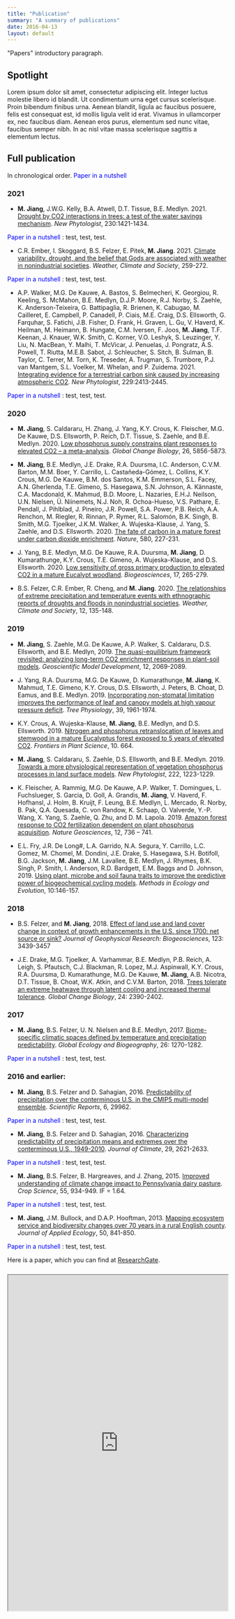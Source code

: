 ```yaml
---
title: "Publication"
summary: "A summary of publications"
date: 2016-04-13
layout: default
---
```


"Papers" introductory paragraph.

## Spotlight
Lorem ipsum dolor sit amet, consectetur adipiscing elit. Integer luctus molestie libero id blandit. Ut condimentum urna eget cursus scelerisque. Proin bibendum finibus urna. Aenean blandit, ligula ac faucibus posuere, felis est consequat est, id mollis ligula velit id erat. Vivamus in ullamcorper ex, nec faucibus diam. Aenean eros purus, elementum sed nunc vitae, faucibus semper nibh. In ac nisl vitae massa scelerisque sagittis a elementum lectus.



## Full publication

In chronological order. <span style="color:blue"> Paper in a nutshell </span>

### 2021

- **M. Jiang**, J.W.G. Kelly, B.A. Atwell, D.T. Tissue, B.E. Medlyn. 2021. [Drought by CO2 interactions in trees: a test of the water savings mechanism](https://nph.onlinelibrary.wiley.com/doi/abs/10.1111/nph.17233). *New Phytologist*, 230:1421-1434. 

<span style="color:blue"> Paper in a nutshell </span>: test, test, test. 


- C.R. Ember, I. Skoggard, B.S. Felzer, E. Pitek, **M. Jiang**. 2021. [Climate variability, drought, and the belief that Gods are associated with weather in nonindustrial societies](https://journals.ametsoc.org/view/journals/wcas/13/2/WCAS-D-20-0080.1.xml). *Weather, Climate and Society*, 259-272. 

<span style="color:blue"> Paper in a nutshell </span>: test, test, test. 



- A.P. Walker, M.G. De Kauwe, A. Bastos, S. Belmecheri, K. Georgiou, R. Keeling, S. McMahon, B.E. Medlyn, D.J.P. Moore, R.J. Norby, S. Zaehle, K. Anderson-Teixeira, G. Battipaglia, R. Brienen, K. Cabugao, M. Cailleret, E. Campbell, P. Canadell, P. Ciais, M.E. Craig, D.S. Ellsworth, G. Farquhar, S. Fatichi, J.B. Fisher, D. Frank, H. Graven, L. Gu, V. Haverd, K. Heilman, M. Heimann, B. Hungate, C.M. Iversen, F. Joos, **M. Jiang**, T.F. Keenan, J. Knauer, W.K. Smith, C. Korner, V.O. Leshyk, S. Leuzinger, Y. Liu, N. MacBean, Y. Malhi, T. McVicar, J. Penuelas, J. Pongratz, A.S. Powell, T. Riutta, M.E.B. Sabot, J. Schleucher, S. Sitch, B. Sulman, B. Taylor, C. Terrer, M. Torn, K. Treseder, A. Trugman, S. Trumbore, P.J. van Mantgem, S.L. Voelker, M. Whelan, and P. Zuidema. 2021. [Integrating evidence for a terrestrial carbon sink caused by increasing atmospheric CO2](https://nph.onlinelibrary.wiley.com/doi/10.1111/nph.16866). *New Phytologist*, 229:2413-2445.

<span style="color:blue"> Paper in a nutshell </span>: test, test, test. 



### 2020

- **M. Jiang**, S. Caldararu, H. Zhang, J. Yang, K.Y. Crous, K. Fleischer, M.G. De Kauwe, D.S. Ellsworth, P. Reich, D.T. Tissue, S. Zaehle, and B.E. Medlyn. 2020. [Low phosphorus supply constrains plant responses to elevated CO2 – a meta-analysis](https://onlinelibrary.wiley.com/doi/abs/10.1111/gcb.15277). *Global Change Biology*, 26, 5856-5873.

- **M. Jiang**, B.E. Medlyn, J.E. Drake, R.A. Duursma, I.C. Anderson, C.V.M. Barton, M.M. Boer, Y. Carrillo, L. Castañeda-Gómez, L. Collins, K.Y. Crous, M.G. De Kauwe, B.M. dos Santos, K.M. Emmerson, S.L. Facey, A.N. Gherlenda, T.E. Gimeno, S. Hasegawa, S.N. Johnson, A. Kännaste, C.A. Macdonald, K. Mahmud, B.D. Moore, L. Nazaries, E.H.J. Neilson, U.N. Nielsen, Ü. Niinemets,  N.J. Noh, R. Ochoa-Hueso, V.S. Pathare, E. Pendall, J. Pihlblad, J. Pineiro, J.R. Powell, S.A. Power, P.B. Reich, A.A. Renchon, M. Riegler, R. Rinnan, P. Rymer, R.L. Salomón, B.K. Singh, B. Smith, M.G. Tjoelker, J.K.M. Walker, A. Wujeska-Klause, J. Yang, S. Zaehle, and D.S. Ellsworth. 2020. [The fate of carbon in a mature forest under carbon dioxide enrichment](https://www.nature.com/articles/s41586-020-2128-9). *Nature*, 580, 227-231. 

- J. Yang, B.E. Medlyn, M.G. De Kauwe, R.A. Duursma, **M. Jiang**, D. Kumarathunge, K.Y. Crous, T.E. Gimeno, A. Wujeska-Klause, and D.S. Ellsworth. 2020. [Low sensitivity of gross primary production to elevated CO2 in a mature Eucalypt woodland](https://bg.copernicus.org/articles/17/265/2020/). *Biogeosciences*, 17, 265-279. 

- B.S. Felzer, C.R. Ember, R. Cheng, and **M. Jiang**. 2020. [The relationships of extreme precipitation and temperature events with ethnographic reports of droughts and floods in nonindustrial societies](https://journals.ametsoc.org/view/journals/wcas/12/1/wcas-d-19-0045.1.xml). *Weather, Climate and Society*, 12, 135-148.


### 2019 

- **M. Jiang**, S. Zaehle, M.G. De Kauwe, A.P. Walker, S. Caldararu, D.S. Ellsworth, and B.E. Medlyn, 2019. [The quasi-equilibrium framework revisited: analyzing long-term CO2 enrichment responses in plant-soil models](https://gmd.copernicus.org/articles/12/2069/2019/). *Geoscientific Model Development*, 12, 2069-2089.

- J. Yang, R.A. Duursma, M.G. De Kauwe, D. Kumarathunge, **M. Jiang**, K. Mahmud, T.E. Gimeno, K.Y. Crous, D.S. Ellsworth, J. Peters, B. Choat, D. Eamus, and B.E. Medlyn. 2019. [Incorporating non-stomatal limitation improves the performance of leaf and canopy models at high vapour pressure deficit](https://academic.oup.com/treephys/article-abstract/39/12/1961/5586169?redirectedFrom=fulltext). *Tree Physiology*, 39, 1961-1974. 

- K.Y. Crous, A. Wujeska-Klause, **M. Jiang**, B.E. Medlyn, and D.S. Ellsworth. 2019. [Nitrogen and phosphorus retranslocation of leaves and stemwood in a mature Eucalyptus forest exposed to 5 years of elevated CO2](https://doi.org/10.3389/fpls.2019.00664). *Frontiers in Plant Science*, 10. 664.

- **M. Jiang**, S. Caldararu, S. Zaehle, D.S. Ellsworth, and B.E. Medlyn. 2019. [Towards a more physiological representation of vegetation phosphorus processes in land surface models](https://nph.onlinelibrary.wiley.com/doi/10.1111/nph.15688). *New Phytologist*, 222, 1223-1229. 

- K. Fleischer, A. Rammig, M.G. De Kauwe, A.P. Walker, T. Domingues, L. Fuchslueger, S. Garcia, D. Goll, A. Grandis, **M. Jiang**, V. Haverd, F. Hofhansl, J. Holm, B. Kruijt, F. Leung, B.E. Medlyn, L. Mercado, R. Norby, B. Pak, Q.A. Quesada, C. von Randow, K. Schaap, O. Valverde, Y.-P. Wang, X. Yang, S. Zaehle, Q. Zhu, and D. M. Lapola. 2019. [Amazon forest response to CO2 fertilization dependent on plant phosphorus acquisition](https://www.nature.com/articles/s41561-019-0404-9). *Nature Geosciences*, 12, 736 – 741.

- E.L. Fry, J.R. De Long#, L.A. Garrido, N.A. Segura, Y. Carrillo, L.C. Gomez, M. Chomel, M. Dondini, J.E. Drake, S. Hasegawa, S.H. Botifoll, B.G. Jackson, **M. Jiang**, J.M. Lavallee, B.E. Medlyn, J. Rhymes, B.K. Singh, P. Smith, I. Anderson, R.D. Bardgett, E.M. Baggs and D. Johnson, 2019. [Using plant, microbe and soil fauna traits to improve the predictive power of biogeochemical cycling models](https://doi.org/10.1111/2041-210X.13092). *Methods in Ecology and Evolution*, 10:146-157.


### 2018

- B.S. Felzer, and **M. Jiang**, 2018. [Effect of land use and land cover change in context of growth enhancements in the U.S. since 1700: net source or sink?](https://agupubs.onlinelibrary.wiley.com/doi/full/10.1029/2017JG004378) *Journal of Geophysical Research: Biogeosciences*, 123: 3439-3457

- J.E. Drake, M.G. Tjoelker, A. Varhammar, B.E. Medlyn, P.B. Reich, A. Leigh, S. Pfautsch, C.J. Blackman, R. Lopez, M.J. Aspinwall, K.Y. Crous, R.A. Duursma, D. Kumarathunge, M.G. De Kauwe, **M. Jiang**, A.B. Nicotra, D.T. Tissue, B. Choat, W.K. Atkin, and C.V.M. Barton, 2018. [Trees tolerate an extreme heatwave through latent cooling and increased thermal tolerance](https://onlinelibrary.wiley.com/doi/abs/10.1111/gcb.14037). *Global Change Biology*, 24: 2390-2402.


### 2017

- **M. Jiang**, B.S. Felzer, U. N. Nielsen and B.E. Medlyn, 2017. [Biome-specific climatic spaces defined by temperature and precipitation predictability](https://onlinelibrary.wiley.com/doi/10.1111/geb.12635). *Global Ecology and Biogeography*, 26: 1270-1282.

<span style="color:blue"> Paper in a nutshell </span>: test, test, test. 



### 2016 and earlier:

- **M. Jiang**, B.S. Felzer and D. Sahagian, 2016. [Predictability of precipitation over the conterminous U.S. in the CMIP5 multi-model ensemble](https://www.nature.com/articles/srep29962). *Scientific Reports*, 6, 29962. 

<span style="color:blue"> Paper in a nutshell </span>: test, test, test. 


- **M. Jiang**, B.S. Felzer and D. Sahagian, 2016. [Characterizing predictability of precipitation means and extremes over the conterminous U.S., 1949-2010](https://journals.ametsoc.org/view/journals/clim/29/7/jcli-d-15-0560.1.xml). *Journal of Climate*, 29, 2621-2633.

<span style="color:blue"> Paper in a nutshell </span>: test, test, test. 


- **M. Jiang**, B.S. Felzer, B. Hargreaves, and J. Zhang, 2015. [Improved understanding of climate change impact to Pennsylvania dairy pasture](https://acsess.onlinelibrary.wiley.com/doi/abs/10.2135/cropsci2014.05.0377). *Crop Science*, 55, 934-949. IF = 1.64. 

<span style="color:blue"> Paper in a nutshell </span>: test, test, test. 


- **M. Jiang**, J.M. Bullock, and D.A.P. Hooftman, 2013. [Mapping ecosystem service and biodiversity changes over 70 years in a rural English county](https://besjournals.onlinelibrary.wiley.com/doi/full/10.1111/1365-2664.12093). *Journal of Applied Ecology*, 50, 841-850.

<span style="color:blue"> Paper in a nutshell </span>: test, test, test. 






Here is a paper, which you can find at [ResearchGate](http://dx.doi.org/10.13140/RG.2.1.1137.2247).

<iframe style="margin: 10px 0 40px 0;" class="pdf-iframe" src="https://drive.google.com/file/d/0B-xXQEsWEjrUUmpBdkhIVS10YjA/preview" width="100%" height="768"></iframe>